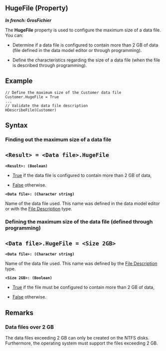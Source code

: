 


## HugeFile (Property)

***In french: GrosFichier***
	



<a name="XUse"></a>
<a name="Use"></a>
<a name="description"></a>
The **HugeFile** property is used to configure the maximum size of a data file. You can:

- Determine if a data file is configured to contain more than 2 GB of data (file defined in the data model editor or through programming).

- Define the characteristics regarding the size of a data file (when the file is described through programming).





<a name="Example1"></a>
<a name="sample_code"></a>

## Example


```wl
// Define the maximum size of the Customer data file
Customer.HugeFile = True
...
// Validate the data file description
HDescribeFile(Customer)
```

<a name="XSYNTAX"></a>
<a name="SYNTAX1"></a>

## Syntax

### Finding out the maximum size of a data file

`<Result> = <Data file>.HugeFile`
---

**`<Result>: (Boolean)`**



- <u><u><u><u>True</u></u></u></u> if the data file is configured to contain more than 2 GB of data, 

- <u><u><u><u>False</u></u></u></u> otherwise.




**`<Data file>: (Character string)`**

Name of the data file used. This name was defined in the data model editor or with the [File Description](../WDLang4/1514065.md) type.


<a name="SYNTAX2"></a>

### Defining the maximum size of the data file (defined through programming)

`<Data file>.HugeFile = <Size 2GB>`
---

**`<Data file>: (Character string)`**

Name of the data file used. This name was defined by the [File Description](../WDLang4/1514065.md) type.

**`<Size 2GB>: (Boolean)`**



- <u><u><u><u>True</u></u></u></u> if the file must be configured to contain more than 2 GB of data, 

- <u><u><u><u>False</u></u></u></u> otherwise.  






<a name="NOTE0"></a>
<a name="NOTE0_1"></a>

## Remarks


### Data files over 2 GB
<a name="data_files_over_2_ELTPARAGRAPHE000085"></a>

The data files exceeding 2 GB can only be created on the NTFS disks. Furthermore, the operating system must support the files exceeding 2 GB.


